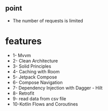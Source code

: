 
## point 

* The number of requests is limited



# features 

* 1- Mvvm 
* 2- Clean Architecture
* 3- Solid Principles
* 4- Caching with Room 
* 5- Jetpack Compose 
* 6- Compose Navigation 
* 7- Dependency Injection with Dagger - Hilt
* 8- Retrofit 
* 9- read data from csv file 
* 10-Kotlin Flows and Coroutines
